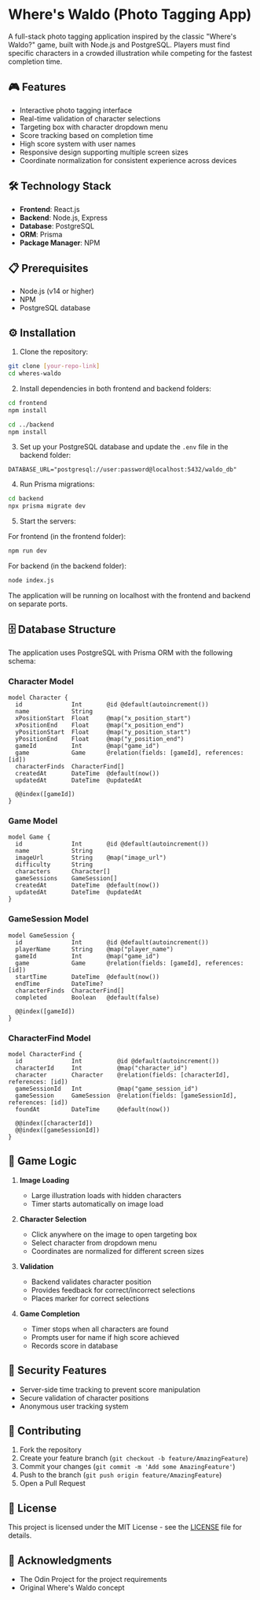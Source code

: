 # Where's Waldo (Photo Tagging App)

A full-stack photo tagging application inspired by the classic "Where's Waldo?" game, built with Node.js and PostgreSQL. Players must find specific characters in a crowded illustration while competing for the fastest completion time.

## 🎮 Features

- Interactive photo tagging interface
- Real-time validation of character selections
- Targeting box with character dropdown menu
- Score tracking based on completion time
- High score system with user names
- Responsive design supporting multiple screen sizes
- Coordinate normalization for consistent experience across devices

## 🛠️ Technology Stack

- **Frontend**: React.js
- **Backend**: Node.js, Express
- **Database**: PostgreSQL
- **ORM**: Prisma
- **Package Manager**: NPM

## 📋 Prerequisites

- Node.js (v14 or higher)
- NPM
- PostgreSQL database

## ⚙️ Installation

1. Clone the repository:
```bash
git clone [your-repo-link]
cd wheres-waldo
```

2. Install dependencies in both frontend and backend folders:
```bash
cd frontend
npm install

cd ../backend
npm install
```

3. Set up your PostgreSQL database and update the `.env` file in the backend folder:
```
DATABASE_URL="postgresql://user:password@localhost:5432/waldo_db"
```

4. Run Prisma migrations:
```bash
cd backend
npx prisma migrate dev
```

5. Start the servers:

For frontend (in the frontend folder):
```bash
npm run dev
```

For backend (in the backend folder):
```bash
node index.js
```

The application will be running on localhost with the frontend and backend on separate ports.

## 🗄️ Database Structure

The application uses PostgreSQL with Prisma ORM with the following schema:

### Character Model
```prisma
model Character {
  id              Int       @id @default(autoincrement())
  name            String
  xPositionStart  Float     @map("x_position_start")
  xPositionEnd    Float     @map("x_position_end")
  yPositionStart  Float     @map("y_position_start")
  yPositionEnd    Float     @map("y_position_end")
  gameId          Int       @map("game_id")
  game            Game      @relation(fields: [gameId], references: [id])
  characterFinds  CharacterFind[]
  createdAt       DateTime  @default(now())
  updatedAt       DateTime  @updatedAt

  @@index([gameId])
}
```

### Game Model
```prisma
model Game {
  id              Int       @id @default(autoincrement())
  name            String
  imageUrl        String    @map("image_url")
  difficulty      String
  characters      Character[]
  gameSessions    GameSession[]
  createdAt       DateTime  @default(now())
  updatedAt       DateTime  @updatedAt
}
```

### GameSession Model
```prisma
model GameSession {
  id              Int       @id @default(autoincrement())
  playerName      String    @map("player_name")
  gameId          Int       @map("game_id")
  game            Game      @relation(fields: [gameId], references: [id])
  startTime       DateTime  @default(now())
  endTime         DateTime?
  characterFinds  CharacterFind[]
  completed       Boolean   @default(false)

  @@index([gameId])
}
```

### CharacterFind Model
```prisma
model CharacterFind {
  id              Int          @id @default(autoincrement())
  characterId     Int          @map("character_id")
  character       Character    @relation(fields: [characterId], references: [id])
  gameSessionId   Int          @map("game_session_id")
  gameSession     GameSession  @relation(fields: [gameSessionId], references: [id])
  foundAt         DateTime     @default(now())

  @@index([characterId])
  @@index([gameSessionId])
}
```

## 🎯 Game Logic

1. **Image Loading**
   - Large illustration loads with hidden characters
   - Timer starts automatically on image load

2. **Character Selection**
   - Click anywhere on the image to open targeting box
   - Select character from dropdown menu
   - Coordinates are normalized for different screen sizes

3. **Validation**
   - Backend validates character position
   - Provides feedback for correct/incorrect selections
   - Places marker for correct selections

4. **Game Completion**
   - Timer stops when all characters are found
   - Prompts user for name if high score achieved
   - Records score in database

## 🔐 Security Features

- Server-side time tracking to prevent score manipulation
- Secure validation of character positions
- Anonymous user tracking system

## 🤝 Contributing

1. Fork the repository
2. Create your feature branch (`git checkout -b feature/AmazingFeature`)
3. Commit your changes (`git commit -m 'Add some AmazingFeature'`)
4. Push to the branch (`git push origin feature/AmazingFeature`)
5. Open a Pull Request

## 📝 License

This project is licensed under the MIT License - see the [LICENSE](LICENSE) file for details.

## 🙏 Acknowledgments

- The Odin Project for the project requirements
- Original Where's Waldo concept